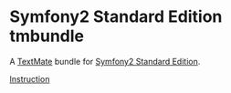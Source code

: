 # Symfony2 Standard Edition tmbundle

A [TextMate][1] bundle for [Symfony2 Standard Edition][2].

[Instruction][3]

[1]: http://macromates.com/
[2]: http://www.symfony.com/
[3]: http://szemian.wordpress.com/2011/05/21/digging-in-symfony2-source-code-with-textmate-command